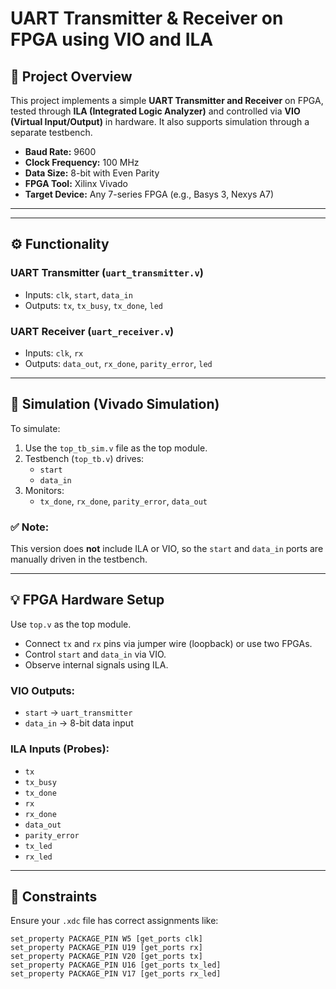 # UART Transmitter & Receiver on FPGA using VIO and ILA

## 📌 Project Overview

This project implements a simple **UART Transmitter and Receiver** on FPGA, tested through **ILA (Integrated Logic Analyzer)** and controlled via **VIO (Virtual Input/Output)** in hardware. It also supports simulation through a separate testbench.

- **Baud Rate:** 9600
- **Clock Frequency:** 100 MHz
- **Data Size:** 8-bit with Even Parity
- **FPGA Tool:** Xilinx Vivado
- **Target Device:** Any 7-series FPGA (e.g., Basys 3, Nexys A7)

---


---

## ⚙️ Functionality

### UART Transmitter (`uart_transmitter.v`)
- Inputs: `clk`, `start`, `data_in`
- Outputs: `tx`, `tx_busy`, `tx_done`, `led`

### UART Receiver (`uart_receiver.v`)
- Inputs: `clk`, `rx`
- Outputs: `data_out`, `rx_done`, `parity_error`, `led`

---

## 🧪 Simulation (Vivado Simulation)

To simulate:

1. Use the `top_tb_sim.v` file as the top module.
2. Testbench (`top_tb.v`) drives:
   - `start`
   - `data_in`
3. Monitors:
   - `tx_done`, `rx_done`, `parity_error`, `data_out`

### ✅ Note:
This version does **not** include ILA or VIO, so the `start` and `data_in` ports are manually driven in the testbench.

---

## 💡 FPGA Hardware Setup

Use `top.v` as the top module.

- Connect `tx` and `rx` pins via jumper wire (loopback) or use two FPGAs.
- Control `start` and `data_in` via VIO.
- Observe internal signals using ILA.

### VIO Outputs:
- `start` → `uart_transmitter`
- `data_in` → 8-bit data input

### ILA Inputs (Probes):
- `tx`
- `tx_busy`
- `tx_done`
- `rx`
- `rx_done`
- `data_out`
- `parity_error`
- `tx_led`
- `rx_led`

---

## 🔌 Constraints

Ensure your `.xdc` file has correct assignments like:

```xdc
set_property PACKAGE_PIN W5 [get_ports clk]
set_property PACKAGE_PIN U19 [get_ports rx]
set_property PACKAGE_PIN V20 [get_ports tx]
set_property PACKAGE_PIN U16 [get_ports tx_led]
set_property PACKAGE_PIN V17 [get_ports rx_led]



